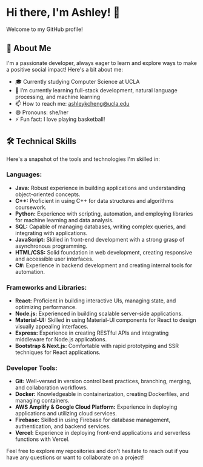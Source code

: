 # Hi there, I'm Ashley! 👋

Welcome to my GitHub profile! 

## 🚀 About Me
I'm a passionate developer, always eager to learn and explore ways to make a positive social impact! Here's a bit about me:
- 🎓 Currently studying Computer Science at UCLA
- 🌱 I’m currently learning full-stack development, natural language processing, and machine learning
- 📫 How to reach me: ashleykcheng@ucla.edu
- 😄 Pronouns: she/her
- ⚡ Fun fact: I love playing basketball!

## 🛠 Technical Skills

Here's a snapshot of the tools and technologies I'm skilled in:

### Languages:
- **Java:** Robust experience in building applications and understanding object-oriented concepts.
- **C++:** Proficient in using C++ for data structures and algorithms coursework.
- **Python:** Experience with scripting, automation, and employing libraries for machine learning and data analysis.
- **SQL:** Capable of managing databases, writing complex queries, and integrating with applications.
- **JavaScript:** Skilled in front-end development with a strong grasp of asynchronous programming.
- **HTML/CSS:** Solid foundation in web development, creating responsive and accessible user interfaces.
- **C#:** Experience in backend development and creating internal tools for automation.

### Frameworks and Libraries:
- **React:** Proficient in building interactive UIs, managing state, and optimizing performance.
- **Node.js:** Experienced in building scalable server-side applications.
- **Material-UI:** Skilled in using Material-UI components for React to design visually appealing interfaces.
- **Express:** Experience in creating RESTful APIs and integrating middleware for Node.js applications.
- **Bootstrap & Next.js:** Comfortable with rapid prototyping and SSR techniques for React applications.

### Developer Tools:
- **Git:** Well-versed in version control best practices, branching, merging, and collaboration workflows.
- **Docker:** Knowledgeable in containerization, creating Dockerfiles, and managing containers.
- **AWS Amplify & Google Cloud Platform:** Experience in deploying applications and utilizing cloud services.
- **Firebase:** Skilled in using Firebase for database management, authentication, and backend services.
- **Vercel:** Experience in deploying front-end applications and serverless functions with Vercel.
  
Feel free to explore my repositories and don't hesitate to reach out if you have any questions or want to collaborate on a project!

